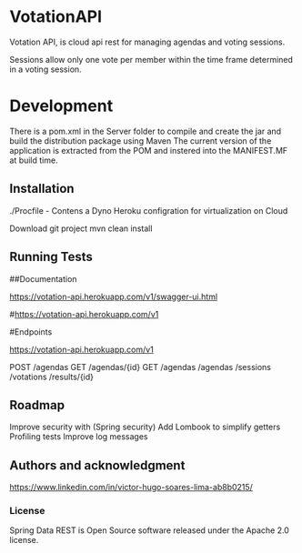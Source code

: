 # VotationAPI

Votation API, is cloud api rest for managing agendas and voting sessions.

Sessions allow only one vote per member within the time frame determined in a voting session.




# Development

There is a pom.xml in the Server folder to compile and create the jar and build the distribution
package using Maven The current version of the application is extracted from the POM and instered
into the MANIFEST.MF at build time. 

## Installation

./Procfile  - Contens a Dyno Heroku configration for virtualization on Cloud

Download git project
mvn clean install


## Running Tests


##Documentation

https://votation-api.herokuapp.com/v1/swagger-ui.html


#https://votation-api.herokuapp.com/v1

#Endpoints


https://votation-api.herokuapp.com/v1

POST /agendas
GET /agendas/{id}
GET /agendas
/agendas
/sessions
/votations
/results/{id}

## Roadmap


Improve security with (Spring security)
Add Lombook to simplify getters
Profiling tests
Improve log messages

## Authors and acknowledgment
https://www.linkedin.com/in/victor-hugo-soares-lima-ab8b0215/

### License
Spring Data REST is Open Source software released under the Apache 2.0 license.